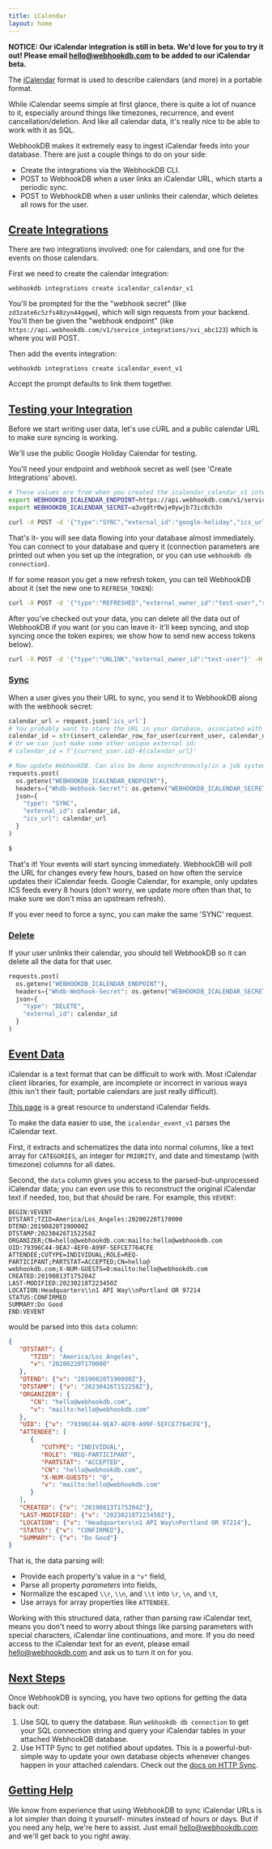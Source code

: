 ```yaml
---
title: iCalendar
layout: home
---
```


**NOTICE: Our iCalendar integration is still in beta.
We'd love for you to try it out!
Please email <a href="mailto:hello@webhookdb.com">hello@webhookdb.com</a>
to be added to our iCalendar beta.**

The [iCalendar](https://en.wikipedia.org/wiki/ICalendar) format is used to describe
calendars (and more) in a portable format.

While iCalendar seems simple at first glance, there is quite a lot of nuance to it,
especially around things like timezones, recurrence, and event cancellation/deletion.
And like all calendar data, it's really nice to be able to work with it as SQL.

WebhookDB makes it extremely easy to ingest iCalendar feeds into your database.
There are just a couple things to do on your side:

- Create the integrations via the WebhookDB CLI.
- POST to WebhookDB when a user links an iCalendar URL, which starts a periodic sync.
- POST to WebhookDB when a user unlinks their calendar, which deletes all rows for the user.

<a id="create-integrations"></a>

## [Create Integrations](#create-integrations)

There are two integrations involved: one for calendars, and one for the events on those calendars.

First we need to create the calendar integration:

    webhookdb integrations create icalendar_calendar_v1

You'll be prompted for the the "webhook secret" (like `zd3zate6c5zfs40zyn44gqwm`),
which will sign requests from your backend.
You'll then be given the "webhook endpoint" (like `https://api.webhookdb.com/v1/service_integrations/svi_abc123`)
which is where you will POST.

Then add the events integration:

    webhookdb integrations create icalendar_event_v1

Accept the prompt defaults to link them together.

## [Testing your Integration](#testing)

Before we start writing user data, let's use cURL and a public calendar URL
to make sure syncing is working.

We'll use the public Google Holiday Calendar for testing.

You'll need your endpoint and webhook secret as well (see 'Create Integrations' above).

```bash
# These values are from when you created the icalendar_calendar_v1 integration, as above
export WEBHOOKDB_ICALENDAR_ENDPOINT=https://api.webhookdb.com/v1/service_integrations/svi_alaxblg5llvxb2morb9hw4xs2
export WEBHOOKDB_ICALENDAR_SECRET=a3vgdtr0wje0ywjb73ic0ch3n

curl -X POST -d '{"type":"SYNC","external_id":"google-holiday","ics_url":"https://calendar.google.com/calendar/ical/en.usa%23holiday%40group.v.calendar.google.com/public/basic.ics"}' -H "Whdb-Webhook-Secret: ${WEBHOOKDB_ICALENDAR_SECRET}" -H "Content-Type: application/json" "${WEBHOOKDB_ICALENDAR_ENDPOINT}"
```

That's it- you will see data flowing into your database almost immediately.
You can connect to your database and query it (connection parameters are printed out
when you set up the integration, or you can use `webhookdb db connection`).

If for some reason you get a new refresh token, you can tell WebhookDB about it
(set the new one to `REFRESH_TOKEN`):

```bash
curl -X POST -d '{"type":"REFRESHED","external_owner_id":"test-user","refresh_token":"'"${REFRESH_TOKEN}"'"}' -H "Whdb-Webhook-Secret: ${WEBHOOKDB_ICALENDAR_SECRET}" -H "Content-Type: application/json" "${WEBHOOKDB_ICALENDAR_ENDPOINT}"
```

After you've checked out your data, you can delete all the data out of WebhookDB
if you want (or you can leave it- it'll keep syncing, and stop syncing once the token expires;
we show how to send new access tokens below).

```bash
curl -X POST -d '{"type":"UNLINK","external_owner_id":"test-user"}' -H "Whdb-Webhook-Secret: ${WEBHOOKDB_ICALENDAR_SECRET}" -H "Content-Type: application/json" "${WEBHOOKDB_ICALENDAR_ENDPOINT}"
```

<a id="sync"></a>

### [Sync](#sync)

When a user gives you their URL to sync, you send it to WebhookDB
along with the webhook secret:

```python
calendar_url = request.json['ics_url']
# You probably want to store the URL in your database, associated with the user
calendar_id = str(insert_calendar_row_for_user(current_user, calendar_url).id)
# Or we can just make some other unique external id:
# calendar_id = f'{current_user.id}-#{calendar_url}'

# Now update WebhookDB. Can also be done asynchronously/in a job system.
requests.post(
  os.getenv("WEBHOOKDB_ICALENDAR_ENDPOINT"),
  headers={"Whdb-Webhook-Secret": os.getenv("WEBHOOKDB_ICALENDAR_SECRET")},
  json={
    "type": "SYNC", 
    "external_id": calendar_id,
    "ics_url": calendar_url
  }
)
```

```bash
$ 
```

That's it! Your events will start syncing immediately.
WebhookDB will poll the URL for changes every few hours,
based on how often the service updates their iCalendar feeds.
Google Calendar, for example, only updates ICS feeds every 8 hours
(don't worry, we update more often than that, to make sure we don't miss an upstream refresh).

If you ever need to force a sync, you can make the same 'SYNC' request.

<a id="delete"></a>

### [Delete](#delete)

If your user unlinks their calendar, you should tell WebhookDB so it can delete all the data for that user.

```python
requests.post(
  os.getenv("WEBHOOKDB_ICALENDAR_ENDPOINT"),
  headers={"Whdb-Webhook-Secret": os.getenv("WEBHOOKDB_ICALENDAR_SECRET")},
  json={
    "type": "DELETE",
    "external_id": calendar_id
  }
)
```

<a id="event-data"></a>

## [Event Data](#event-data)

iCalendar is a text format that can be difficult to work with.
Most iCalendar client libraries, for example, are incomplete or incorrect in various ways
(this isn't their fault; portable calendars are just really difficult).

[This page](https://www.kanzaki.com/docs/ical/) is a great resource to understand iCalendar fields.

To make the data easier to use, the `icalendar_event_v1` parses the iCalendar text.

First, it extracts and schematizes the data into normal columns, like a text array
for `CATEGORIES`, an integer for `PRIORITY`, and date and timestamp (with timezone) columns
for all dates.

Second, the `data` column gives you access to the parsed-but-unprocessed iCalendar data;
you can even use this to reconstruct the original iCalendar text if needed, too,
but that should be rare. For example, this `VEVENT`:

```
BEGIN:VEVENT
DTSTART;TZID=America/Los_Angeles:20200220T170000
DTEND:20190820T190000Z
DTSTAMP:20230426T152258Z
ORGANIZER;CN=hello@webhookdb.com:mailto:hello@webhookdb.com
UID:79396C44-9EA7-4EF0-A99F-5EFCE7764CFE
ATTENDEE;CUTYPE=INDIVIDUAL;ROLE=REQ-PARTICIPANT;PARTSTAT=ACCEPTED;CN=hello@
webhookdb.com;X-NUM-GUESTS=0:mailto:hello@webhookdb.com
CREATED:20190813T175204Z
LAST-MODIFIED:20230218T223450Z
LOCATION:Headquarters\\n1 API Way\\nPortland OR 97214
STATUS:CONFIRMED
SUMMARY:Do Good
END:VEVENT
```

would be parsed into this `data` column:

```json
{
   "DTSTART": {
      "TZID": "America/Los_Angeles",
      "v": "20200220T170000"
   },
   "DTEND": {"v": "20190820T190000Z"},
   "DTSTAMP": {"v": "20230426T152258Z"},
   "ORGANIZER": {
      "CN": "hello@webhookdb.com",
      "v": "mailto:hello@webhookdb.com"
   },
   "UID": {"v": "79396C44-9EA7-4EF0-A99F-5EFCE7764CFE"},
   "ATTENDEE": [
      {
         "CUTYPE": "INDIVIDUAL",
         "ROLE": "REQ-PARTICIPANT",
         "PARTSTAT": "ACCEPTED",
         "CN": "hello@webhookdb.com",
         "X-NUM-GUESTS": "0",
         "v": "mailto:hello@webhookdb.com"
      }
   ],
   "CREATED": {"v": "20190813T175204Z"},
   "LAST-MODIFIED": {"v": "20230218T223450Z"},
   "LOCATION": {"v": "Headquarters\n1 API Way\nPortland OR 97214"},
   "STATUS": {"v": "CONFIRMED"},
   "SUMMARY": {"v": "Do Good"}
}
```

That is, the data parsing will:

- Provide each property's value in a `"v"` field,
- Parse all property _parameters_ into fields,
- Normalize the escaped `\\r`, `\\n`, and `\\t` into `\r`, `\n`, and `\t`,
- Use arrays for array properties like `ATTENDEE`.

Working with this structured data, rather than parsing raw iCalendar text,
means you don't need to worry about things
like parsing parameters with special characters,
iCalendar line continuations, and more.
If you do need access to the iCalendar text for an event,
please email <a href="mailto:hello@webhookdb.com">hello@webhookdb.com</a>
and ask us to turn it on for you.

<a id="next-steps"></a>

## [Next Steps](#next-steps)

Once WebhookDB is syncing, you have two options for getting the data back out:

1. Use SQL to query the database. Run `webhookdb db connection` to get your SQL connection string
   and query your iCalendar tables in your attached WebhookDB database.
2. Use HTTP Sync to get notified about updates.
   This is a powerful-but-simple way to update your own database objects
   whenever changes happen in your attached calendars.
   Check out the [docs on HTTP Sync](/docs/httpsync/).


<a id="getting-help"></a>

## [Getting Help](#getting-help)

We know from experience that using WebhookDB to sync iCalendar URLs
is a lot simpler than doing it yourself- minutes instead of hours or days.
But if you need any help, we're here to assist. Just email <a href="mailto:hello@webhookdb.com">hello@webhookdb.com</a>
and we'll get back to you right away.
